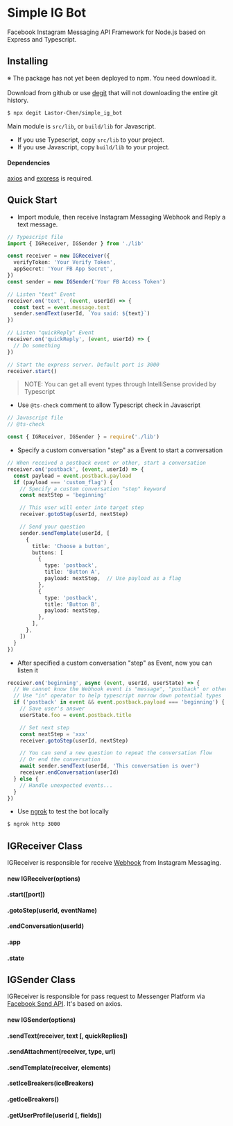 # Simple IG Bot
Facebook Instagram Messaging API Framework for Node.js based on Express and Typescript.

## Installing
※ The package has not yet been deployed to npm. You need download it.
<br>
<br>
Download from github or use [degit](https://www.npmjs.com/package/degit) that will not downloading the entire git history.

```bash
$ npx degit Lastor-Chen/simple_ig_bot
```

Main module is `src/lib`, or `build/lib` for Javascript.
- If you use Typescript, copy `src/lib` to your project.
- If you use Javascript, copy `build/lib` to your project.

#### Dependencies
[axios](https://github.com/axios/axios) and [express](https://github.com/expressjs/express) is required.

## Quick Start

- Import module, then receive Instagram Messaging Webhook and Reply a text message.

```ts
// Typescript file
import { IGReceiver, IGSender } from './lib'

const receiver = new IGReceiver({
  verifyToken: 'Your Verify Token',
  appSecret: 'Your FB App Secret',
})
const sender = new IGSender('Your FB Access Token')

// Listen "text" Event
receiver.on('text', (event, userId) => {
  const text = event.message.text
  sender.sendText(userId, `You said: ${text}`)
})

// Listen "quickReply" Event
receiver.on('quickReply', (event, userId) => {
  // Do something
})

// Start the express server. Default port is 3000
receiver.start()
```

> NOTE: You can get all event types through IntelliSense provided by Typescript

- Use `@ts-check` comment to allow Typescript check in Javascript

```js
// Javascript file
// @ts-check

const { IGReceiver, IGSender } = require('./lib')
```

- Specify a custom conversation "step" as a Event to start a conversation

```ts
// When received a postback event or other, start a conversation
receiver.on('postback', (event, userId) => {
  const payload = event.postback.payload
  if (payload === 'custom_flag') {
    // Specify a custom conversation "step" keyword
    const nextStep = 'beginning'

    // This user will enter into target step
    receiver.gotoStep(userId, nextStep)

    // Send your question
    sender.sendTemplate(userId, [
      {
        title: 'Choose a button',
        buttons: [
          {
            type: 'postback',
            title: 'Button A',
            payload: nextStep,  // Use payload as a flag
          },
          {
            type: 'postback',
            title: 'Button B',
            payload: nextStep,
          },
        ],
      },
    ])
  }
})
```

- After specified a custom conversation "step" as Event, now you can listen it

```ts
receiver.on('beginning', async (event, userId, userState) => {
  // We cannot know the Webhook event is "message", "postback" or other
  // Use "in" operator to help typescript narrow down potential types
  if ('postback' in event && event.postback.payload === 'beginning') {
    // Save user's answer
    userState.foo = event.postback.title

    // Set next step
    const nextStep = 'xxx'
    receiver.gotoStep(userId, nextStep)

    // You can send a new question to repeat the conversation flow
    // Or end the conversation
    await sender.sendText(userId, 'This conversation is over')
    receiver.endConversation(userId)
  } else {
    // Handle unexpected events...
  }
})
```

- Use [ngrok](https://ngrok.com/) to test the bot locally

```bash
$ ngrok http 3000
```

## IGReceiver Class
IGReceiver is responsible for receive [Webhook](https://developers.facebook.com/docs/messenger-platform/instagram/features/webhook) from Instagram Messaging.

#### new IGReceiver(options)
#### .start([port])
#### .gotoStep(userId, eventName)
#### .endConversation(userId)
#### .app
#### .state

## IGSender Class
IGReceiver is responsible for pass request to Messenger Platform via [Facebook Send API](https://developers.facebook.com/docs/messenger-platform/instagram/features/send-message).
It's based on axios.

#### new IGSender(options)
#### .sendText(receiver, text [, quickReplies])
#### .sendAttachment(receiver, type, url)
#### .sendTemplate(receiver, elements)
#### .setIceBreakers(iceBreakers)
#### .getIceBreakers()
#### .getUserProfile(userId [, fields])

